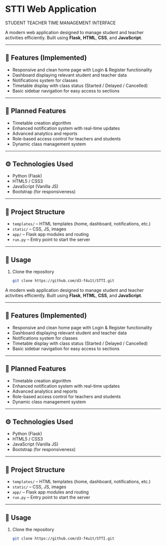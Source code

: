 # STTI Web Application
STUDENT TEACHER TIME MANAGEMENT INTERFACE

A modern web application designed to manage student and teacher activities efficiently. Built using **Flask**, **HTML**, **CSS**, and **JavaScript**.

---

## 🚀 Features (Implemented)
- Responsive and clean home page with Login & Register functionality
- Dashboard displaying relevant student and teacher data
- Notifications system for classes
- Timetable display with class status (Started / Delayed / Cancelled)
- Basic sidebar navigation for easy access to sections

---

## 🎯 Planned Features
- Timetable creation algorithm
- Enhanced notification system with real-time updates
- Advanced analytics and reports
- Role-based access control for teachers and students
- Dynamic class management system

---

## ⚙️ Technologies Used
- Python (Flask)
- HTML5 / CSS3
- JavaScript (Vanilla JS)
- Bootstrap (for responsiveness)

---

## 📁 Project Structure
- `templates/` – HTML templates (home, dashboard, notifications, etc.)
- `static/` – CSS, JS, images
- `app/` – Flask app modules and routing
- `run.py` – Entry point to start the server

---

## 📌 Usage
1. Clone the repository  
   ```bash
   git clone https://github.com/d3-f4u1t/STTI.git


A modern web application designed to manage student and teacher activities efficiently. Built using **Flask**, **HTML**, **CSS**, and **JavaScript**.

---

## 🚀 Features (Implemented)
- Responsive and clean home page with Login & Register functionality
- Dashboard displaying relevant student and teacher data
- Notifications system for classes
- Timetable display with class status (Started / Delayed / Cancelled)
- Basic sidebar navigation for easy access to sections

---

## 🎯 Planned Features
- Timetable creation algorithm
- Enhanced notification system with real-time updates
- Advanced analytics and reports
- Role-based access control for teachers and students
- Dynamic class management system

---

## ⚙️ Technologies Used
- Python (Flask)
- HTML5 / CSS3
- JavaScript (Vanilla JS)
- Bootstrap (for responsiveness)

---

## 📁 Project Structure
- `templates/` – HTML templates (home, dashboard, notifications, etc.)
- `static/` – CSS, JS, images
- `app/` – Flask app modules and routing
- `run.py` – Entry point to start the server

---

## 📌 Usage
1. Clone the repository  
   ```bash
   git clone https://github.com/d3-f4u1t/STTI.git
